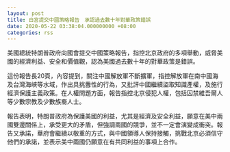 ```yaml
---
layout: post
title: 白宮提交中國策略報告　承認過去數十年對華政策錯誤
date: 2020-05-22 03:38:04.000000000 +08:00
categories: rss
---
```


美國總統特朗普政府向國會提交中國策略報告，指控北京政府的多項舉動，威脅美國的經濟利益、安全和價值觀，認為美國過去數十年的對華政策是錯誤。

這份報告長20頁，內容提到，關注中國解放軍不斷擴軍，指控解放軍在南中國海及台灣海峽等水域，作出具挑釁性的行為，又批評中國繼續盜取知識產權，及施行經濟保護主義政策。在人權問題方面，報告指控北京侵犯人權，包括囚禁維吾爾人等少數宗教及少數族裔人士。

報告表明，特朗普政府為保護美國的利益，尤其是經濟及安全利益，願意在美中兩國雙邊關係上，承受更大的矛盾，但強調兩國的競爭，並不一定會演變成衝突。報告又承諾，華府會繼續以敬重的方式，與中國領導人保持接觸，挑戰北京必須信守他們的承諾，並表示美中兩國仍願意在有共同利益的事項上合作。
